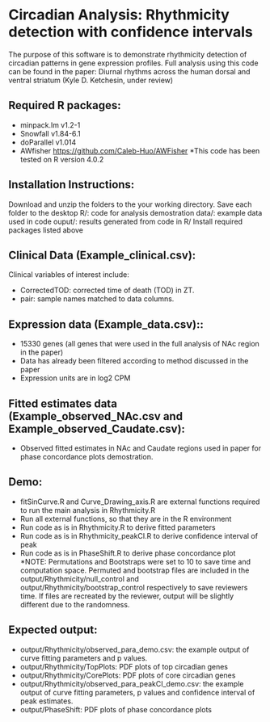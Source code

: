# Circadian Analysis: Rhythmicity detection with confidence intervals 
The purpose of this software is to demonstrate rhythmicity detection of circadian patterns in gene expression profiles. Full analysis using this code can be found in the paper: Diurnal rhythms across the human dorsal and ventral striatum (Kyle D. Ketchesin, under review)

## Required R packages: 
- minpack.lm v1.2-1
- Snowfall v1.84-6.1
- doParallel v1.014
- AWfisher https://github.com/Caleb-Huo/AWFisher
*This code has been tested on R version 4.0.2 

## Installation Instructions: 
Download and unzip the folders to the your working directory. 
Save each folder to the desktop
R/: code for analysis demostration
data/: example data used in code
ouput/: results generated from code in R/
Install required packages listed above

## Clinical Data (Example_clinical.csv):
Clinical variables of interest include:
- CorrectedTOD: corrected time of death (TOD) in ZT. 
- pair: sample names matched to data columns.

## Expression data (Example_data.csv)::  
- 15330 genes (all genes that were used in the full analysis of NAc region in the paper)
- Data has already been filtered according to method discussed in the paper 
- Expression units are in log2 CPM 

## Fitted estimates data (Example_observed_NAc.csv and Example_observed_Caudate.csv):
- Observed fitted estimates in NAc and Caudate regions used in paper for phase concordance plots demostration.

## Demo:
- fitSinCurve.R and Curve_Drawing_axis.R are external functions required to run the main analysis in Rhythmicity.R 
- Run all external functions, so that they are in the R environment 
- Run code as is in Rhythmicity.R to derive fitted parameters
- Run code as is in Rhythmicity_peakCI.R to derive confidence interval of peak
- Run code as is in PhaseShift.R to derive phase concordance plot
*NOTE: Permutations and Bootstraps were set to 10 to save time and computation space. Permuted and bootstrap files are included in the output/Rhythmicity/null_control and output/Rhythmicity/bootstrap_control respectively to save reviewers time. If files are recreated by the reviewer, output will be slightly different due to the randomness. 

## Expected output:
- output/Rhythmicity/observed_para_demo.csv: the example output of curve fitting parameters and p values. 
- output/Rhythmicity/TopPlots: PDF plots of top circadian genes 
- output/Rhythmicity/CorePlots: PDF plots of core circadian genes
- output/Rhythmicity/observed_para_peakCI_demo.csv: the example output of curve fitting parameters, p values and confidence interval of peak estimates. 
- output/PhaseShift: PDF plots of phase concordance plots 
